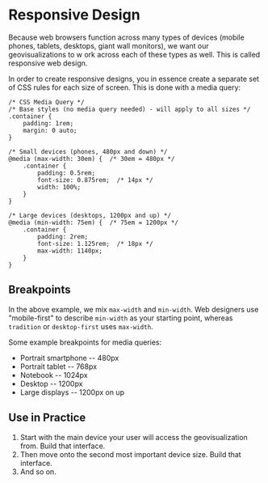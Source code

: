 # Responsive Design
Because web browsers function across many types of devices (mobile phones, tablets, desktops, giant wall monitors), we want our geovisualizations to w
ork across each of these types as well. This is called responsive web design.

In order to create responsive designs, you in essence create a separate set of CSS rules for each size of screen. This is done with a media query:

```
/* CSS Media Query */
/* Base styles (no media query needed) - will apply to all sizes */
.container {
    padding: 1rem;
    margin: 0 auto;
}

/* Small devices (phones, 480px and down) */
@media (max-width: 30em) {  /* 30em = 480px */
    .container {
        padding: 0.5rem;
        font-size: 0.875rem;  /* 14px */
        width: 100%;
    }
}

/* Large devices (desktops, 1200px and up) */
@media (min-width: 75em) {  /* 75em = 1200px */
    .container {
        padding: 2rem;
        font-size: 1.125rem;  /* 18px */
        max-width: 1140px;
    }
}
```

## Breakpoints
In the above example, we mix `max-width` and `min-width`. Web designers use "mobile-first" to describe `min-width` as your starting point, whereas `tradition` or `desktop-first` uses `max-width`.


Some example breakpoints for media queries:
- Portrait smartphone -- 480px
- Portrait tablet -- 768px
- Notebook -- 1024px
- Desktop -- 1200px
- Large displays -- 1200px on up

## Use in Practice
1. Start with the main device your user will access the geovisualization from. Build that interface.
2. Then move onto the second most important device size. Build that interface.
3. And so on.



